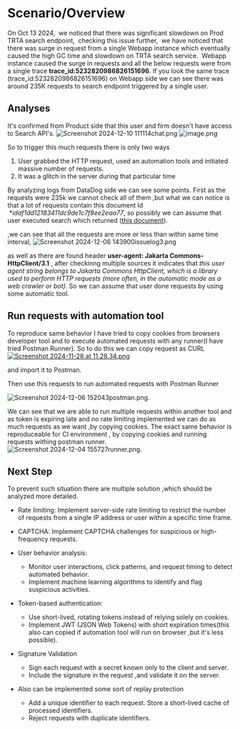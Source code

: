 # **Scenario/Overview**
On Oct 13 2024,  we noticed that there was significant slowdown on Prod TRTA search endpoint,  checking this issue further,  we have noticed that there was surge in request from a single Webapp instance which eventually caused the high GC time and slowdown on TRTA search service. 
Webapp instance caused the surge in requests and all the below requests were from a single trace **trace_id:5232820986826151696**.
If you look the same trace (trace_id:5232820986826151696) on Webapp side we can see there was around 235K requests to search endpoint triggered by a single user.

## Analyses
It's confirmed from Product side that this user and firm doesn't have access to Search API's.
![Screenshot 2024-12-10 111114chat.png](/.attachments/Screenshot%202024-12-10%20111114chat-7aba180e-1478-4aee-b2b4-67caf0459360.png)
![image.png](/.attachments/image-7fea6655-3453-42f0-ba79-54a77f10170a.png)

So to trigger this much requests there is only two ways
1. User grabbed the HTTP request, used an automation tools and initiated massive number of requests.
2. It was a glitch in the server during that particular time


By analyzing logs from DataDog side we can see some points.
First as the requests were 235k we cannot check all of them ,but what we can notice is that a lot of requests contain this document Id  **idaf1dd12183411dc9de1c7f8ee2eaa77*,
so possibly we can assume that user executed search which returned  ([this document](https://checkpoint.riag.com/app/main/doc?DocID=idaf1dd12183411dc9de1c7f8ee2eaa77 "https://checkpoint.riag.com/app/main/doc?docid=idaf1dd12183411dc9de1c7f8ee2eaa77")).

,we can see that all the requests are more or less than within same time interval,
![Screenshot 2024-12-06 143900issuelog3.png](/.attachments/Screenshot%202024-12-06%20143900issuelog3-f6bd9313-41fe-43cb-afb7-d9c39ba3544e.png)


 as well as there are found header **user-agent: Jakarta Commons-HttpClient/3.1** , after checkinng multiple sources it indicates that _this user agent string belongs to Jakarta Commons HttpClient, which is a library used to perform HTTP requests (more often, in the automatic mode as a web crawler or bot)._
So we can assume that user done requests by using some automatic tool.
## **Run requests with automation tool**
To reproduce same behavior I have tried to copy cookies from browsers developer tool and to execute automated requests with any runner(I have tried Postman Runner).
So to do this we can copy request as CURL 
[![Screenshot 2024-11-28 at 11.28.34.png](/.attachments/Screenshot%202024-11-28%20at%2011.28.34-cbb6faae-d81b-49fd-b707-b867d1c36f66.png)]()

 and import it to Postman.

Then use this requests to run automated requests with Postman Runner 

![Screenshot 2024-12-06 152043postman.png](/.attachments/Screenshot%202024-12-06%20152043postman-4bde8aaa-21d5-4003-a937-be78acd6cd77.png).

We can see that we are able to run multiple requests within another tool and as token is expiring late and no rate limiting implemented we can do as much requests as we want ,by copying cookies.
The exact same behavior is reproduceable for CI environment , by copying cookies and running requests withing postman runner.
![Screenshot 2024-12-04 155727runner.png](/.attachments/Screenshot%202024-12-04%20155727runner-0c55e2ed-bfc2-45d5-b677-0a543da78ad6.png).

## **Next Step**
To prevent such situation there are multiple solution ,which should be analyzed more detailed.
- Rate limiting:  Implement server-side rate limiting to restrict the number of requests from a single IP address or user within a specific time frame.
- CAPTCHA: Implement CAPTCHA challenges for suspicious or high-frequency requests.
- User behavior analysis:
    *   Monitor user interactions, click patterns, and request timing to detect automated behavior.
    *   Implement machine learning algorithms to identify and flag suspicious activities.
-   Token-based authentication:
    *   Use short-lived, rotating tokens instead of relying solely on cookies.
    *   Implement JWT (JSON Web Tokens) with short expiration times(this also can copied if automation tool will run on browser ,but it's less possible).
- Signature Validation
    *   Sign each request with a secret known only to the client and server.
    *   Include the signature in the request ,and validate it on the server.
- Also can be implemented some sort of replay protection 

    *   Add a unique identifier to each request. Store a short-lived cache of processed identifiers.
    *   Reject requests with duplicate identifiers.


